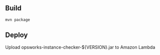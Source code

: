 ## Build

    mvn package

## Deploy

Upload opsworks-instance-checker-${VERSION}.jar to Amazon Lambda